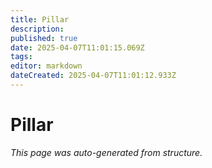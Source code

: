 ```yaml
---
title: Pillar
description: 
published: true
date: 2025-04-07T11:01:15.069Z
tags: 
editor: markdown
dateCreated: 2025-04-07T11:01:12.933Z
---
```


# Pillar

*This page was auto-generated from structure.*